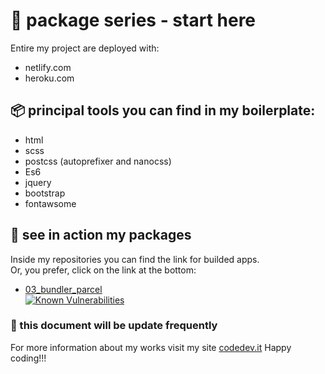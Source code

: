 # :rocket: package series - start here
Entire my project are deployed with:
* netlify.com
* heroku.com

## :package: principal tools you can find in my boilerplate:
+ html 
+ scss
+ postcss (autoprefixer and nanocss)
+ Es6
+ jquery
+ bootstrap 
+ fontawsome

## :link: see in action my packages
Inside my repositories you can find the link for builded apps.<br>
Or, you prefer, click on the link at the bottom:
  - [03_bundler_parcel](https://bundler-parcel.herokuapp.com/)<br>[![Known Vulnerabilities](https://snyk.io/test/github/codedev-it/03_bundler_parcel/badge.svg?targetFile=package.json)](https://snyk.io/test/github/codedev-it/03_bundler_parcel?targetFile=package.json)

### :calendar: this document will be update frequently
For more information about my works visit my site [codedev.it](https://codedev.it)
Happy coding!!!
